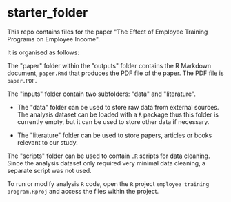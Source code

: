 # starter_folder

This repo contains files for the paper "The Effect of Employee Training Programs on Employee Income".

It is organised as follows:

The "paper" folder within the "outputs" folder contains the R Markdown document, `paper.Rmd` that produces the PDF file of the paper. The PDF file is `paper.PDF`. 

The "inputs" folder contain two subfolders: "data" and "literature". 

- The "data" folder can be used to store raw data from external sources. The analysis dataset can be loaded with a `R` package thus this folder is currently empty, but it can be used to store other data if necessary. 

- The "literature" folder can be used to store papers, articles or books relevant to our study. 

The "scripts" folder can be used to contain `.R` scripts for data cleaning. Since the analysis dataset only required very minimal data cleaning, a separate script was not used. 

To run or modify analysis `R` code, open the `R` project `employee training program.Rproj` and access the files within the project. 

